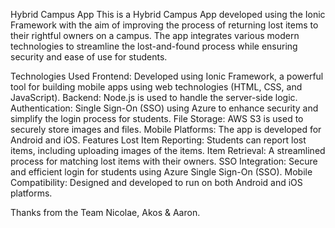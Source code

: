 Hybrid Campus App
This is a Hybrid Campus App developed using the Ionic Framework with the aim of improving the process of returning lost items to their rightful owners on a campus. The app integrates various modern technologies to streamline the lost-and-found process while ensuring security and ease of use for students.

Technologies Used
Frontend: Developed using Ionic Framework, a powerful tool for building mobile apps using web technologies (HTML, CSS, and JavaScript).
Backend: Node.js is used to handle the server-side logic.
Authentication: Single Sign-On (SSO) using Azure to enhance security and simplify the login process for students.
File Storage: AWS S3 is used to securely store images and files.
Mobile Platforms: The app is developed for Android and iOS.
Features
Lost Item Reporting: Students can report lost items, including uploading images of the items.
Item Retrieval: A streamlined process for matching lost items with their owners.
SSO Integration: Secure and efficient login for students using Azure Single Sign-On (SSO).
Mobile Compatibility: Designed and developed to run on both Android and iOS platforms.

Thanks from the Team Nicolae, Akos & Aaron.

